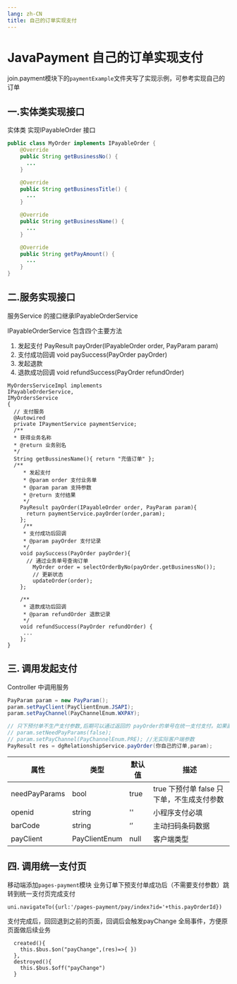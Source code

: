 ```yaml
---
lang: zh-CN
title: 自己的订单实现支付
---
```

# JavaPayment 自己的订单实现支付
join.payment模块下的`paymentExample`文件夹写了实现示例，可参考实现自己的订单

## 一.实体类实现接口
实体类 实现IPayableOrder 接口
```java
public class MyOrder implements IPayableOrder {
    @Override
    public String getBusinessNo() {
      ...
    }

    @Override
    public String getBusinessTitle() {
      ...
    }

    @Override
    public String getBusinessName() {
      ...
    }

    @Override
    public String getPayAmount() {
      ...
    }
}
```

## 二.服务实现接口
服务Service 的接口继承IPayableOrderService

IPayableOrderService 包含四个主要方法

1. 发起支付 PayResult payOrder(IPayableOrder order, PayParam param)
2. 支付成功回调 void paySuccess(PayOrder payOrder)
3. 发起退款 
4. 退款成功回调 void refundSuccess(PayOrder refundOrder)


```java{2}
MyOrdersServiceImpl implements 
IPayableOrderService,
IMyOrdersService
{
  // 支付服务
  @Autowired
  private IPaymentService paymentService;
  /**
  * 获得业务名称
  * @return 业务别名
  */
  String getBussinesName(){ return "充值订单" };
  /**
     * 发起支付
     * @param order 支付业务单
     * @param param 支持参数
     * @return 支付结果
     */
    PayResult payOrder(IPayableOrder order, PayParam param){
      return paymentService.payOrder(order,param);
    };
     /**
     * 支付成功后回调
     * @param payOrder 支付记录
     */
    void paySuccess(PayOrder payOrder){
      // 通过业务单号查询订单
        MyOrder order = selectOrderByNo(payOrder.getBusinessNo());
        // 更新状态
        updateOrder(order);
    };

    /**
     * 退款成功后回调
     * @param refundOrder 退款记录
     */
    void refundSuccess(PayOrder refundOrder) {
     ...
    };
}
```

## 三. 调用发起支付
Controller 中调用服务
```java
PayParam param = new PayParam();
param.setPayClient(PayClientEnum.JSAPI);
param.setPayChannel(PayChannelEnum.WXPAY);

// 只下预付单不生产支付参数,后期可以通过返回的 payOrder的单号在统一支付支付。如果直接返回参数，需要自己根据业务不同，单独写支付页
// param.setNeedPayParams(false);
// param.setPayChannel(PayChannelEnum.PRE); //无实际客户端参数
PayResult res = dgRelationshipService.payOrder(你自己的订单,param);

```

     
|属性|类型|默认值|描述
|---|---|---|---|
|needPayParams|bool|true| true 下预付单 false 只下单，不生成支付参数
|openid|string|''|小程序支付必填
|barCode|string|‘’|主动扫码条码数据
|payClient|PayClientEnum|null|客户端类型


## 四. 调用统一支付页
移动端添加`pages-payment`模块
业务订单下预支付单成功后（不需要支付参数）跳转到统一支付页完成支付
```
uni.navigateTo({url:'/pages-payment/pay/index?id='+this.payOrderId})
```
支付完成后，回回退到之前的页面，回调后会触发payChange 全局事件，方便原页面做后续业务
```
  created(){
    this.$bus.$on("payChange",(res)=>{ })
  },
  destroyed(){
    this.$bus.$off("payChange")
  }
```

